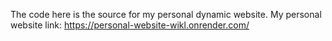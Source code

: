 The code here is the source for my personal dynamic website.
My personal website link: https://personal-website-wikl.onrender.com/ 

